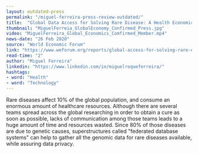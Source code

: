 ```yaml
---
layout: outdated-press
permalink: "/miguel-ferreira-press-review-outdated/"
title:  "Global Data Access for Solving Rare Disease: A Health Economics Value Framework"
thumbnail: "MiguelFerreia_GlobalEconomy_Confirmed_Press.jpg"
video: "MiguelFerreira_Global_Economics_Comfirmed_Member.mp4"
news-date: "26 Feb 2020"
source: "World Economic Forum"
link: "https://www.weforum.org/reports/global-access-for-solving-rare-disease-a-health-economics-value-framework"
read-time: "2"
author: "Miguel Ferreira"
linkedin: "https://www.linkedin.com/in/miguelroqueferreira/"
hashtags:
- word: "Health"
- word: "Technology"
---
```


Rare diseases affect 10% of the global population, and consume an enormous amount of healthcare resources. Although there are several teams spread across the global researching in order to obtain a cure as soon as possible, lacks of communication among those teams leads to a huge amount of time and resources wasted. Since 80% of those diseases are due to genetic causes, superstructures called "federated database systems" can help to gather all the genomic data for rare diseases available, while assuring data privacy.
